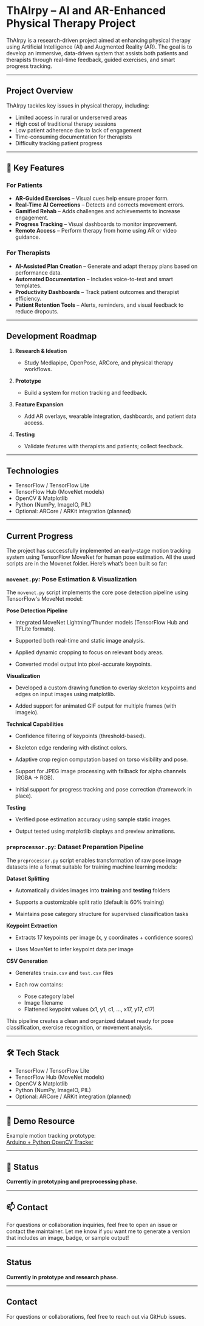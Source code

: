 # ThAIrpy – AI and AR-Enhanced Physical Therapy Project

ThAIrpy is a research-driven project aimed at enhancing physical therapy using Artificial Intelligence (AI) and Augmented Reality (AR). The goal is to develop an immersive, data-driven system that assists both patients and therapists through real-time feedback, guided exercises, and smart progress tracking.

---

## Project Overview

ThAIrpy tackles key issues in physical therapy, including:
- Limited access in rural or underserved areas
- High cost of traditional therapy sessions
- Low patient adherence due to lack of engagement
- Time-consuming documentation for therapists
- Difficulty tracking patient progress

---

## 🔧 Key Features

### For Patients
- **AR-Guided Exercises** – Visual cues help ensure proper form.
- **Real-Time AI Corrections** – Detects and corrects movement errors.
- **Gamified Rehab** – Adds challenges and achievements to increase engagement.
- **Progress Tracking** – Visual dashboards to monitor improvement.
- **Remote Access** – Perform therapy from home using AR or video guidance.

### For Therapists
- **AI-Assisted Plan Creation** – Generate and adapt therapy plans based on performance data.
- **Automated Documentation** – Includes voice-to-text and smart templates.
- **Productivity Dashboards** – Track patient outcomes and therapist efficiency.
- **Patient Retention Tools** – Alerts, reminders, and visual feedback to reduce dropouts.

---

## Development Roadmap

1. **Research & Ideation**
   - Study Mediapipe, OpenPose, ARCore, and physical therapy workflows.

2. **Prototype**
   - Build a system for motion tracking and feedback.

3. **Feature Expansion**
   - Add AR overlays, wearable integration, dashboards, and patient data access.

4. **Testing**
   - Validate features with therapists and patients; collect feedback.

---

## Technologies

- TensorFlow / TensorFlow Lite
- TensorFlow Hub (MoveNet models)
- OpenCV & Matplotlib
- Python (NumPy, ImageIO, PIL)
- Optional: ARCore / ARKit integration (planned)

---
## Current Progress
The project has successfully implemented an early-stage motion tracking system using TensorFlow MoveNet for human pose estimation. All the used scripts are in the Movenet folder. Here’s what’s been built so far:


### `movenet.py`: Pose Estimation & Visualization
The `movenet.py` script implements the core pose detection pipeline using TensorFlow's MoveNet model:

**Pose Detection Pipeline**
- Integrated MoveNet Lightning/Thunder models (TensorFlow Hub and TFLite formats).

- Supported both real-time and static image analysis.

- Applied dynamic cropping to focus on relevant body areas.

- Converted model output into pixel-accurate keypoints.

**Visualization**
- Developed a custom drawing function to overlay skeleton keypoints and edges on input images using matplotlib.

- Added support for animated GIF output for multiple frames (with imageio).

**Technical Capabilities**
- Confidence filtering of keypoints (threshold-based).

- Skeleton edge rendering with distinct colors.

- Adaptive crop region computation based on torso visibility and pose.

- Support for JPEG image processing with fallback for alpha channels (RGBA → RGB).

- Initial support for progress tracking and pose correction (framework in place).

**Testing**
- Verified pose estimation accuracy using sample static images.

- Output tested using matplotlib displays and preview animations.

### `preprocessor.py`: Dataset Preparation Pipeline

The `preprocessor.py` script enables transformation of raw pose image datasets into a format suitable for training machine learning models:

**Dataset Splitting**
- Automatically divides images into **training** and **testing** folders
  
- Supports a customizable split ratio (default is 60% training)
  
- Maintains pose category structure for supervised classification tasks

**Keypoint Extraction**
- Extracts 17 keypoints per image (x, y coordinates + confidence scores)
  
- Uses MoveNet to infer keypoint data per image

**CSV Generation**
- Generates `train.csv` and `test.csv` files
  
- Each row contains:
   - Pose category label
   - Image filename
   - Flattened keypoint values (x1, y1, c1, ..., x17, y17, c17)

This pipeline creates a clean and organized dataset ready for pose classification, exercise recognition, or movement analysis.

---

## 🛠 Tech Stack

- TensorFlow / TensorFlow Lite
- TensorFlow Hub (MoveNet models)
- OpenCV & Matplotlib
- Python (NumPy, ImageIO, PIL)
- Optional: ARCore / ARKit integration (planned)

---

## 🧪 Demo Resource

Example motion tracking prototype:  
[Arduino + Python OpenCV Tracker](https://github.com/kensunjaya/arduino-motion-tracking-with-py-cv2)

---

## 📌 Status

**Currently in prototyping and preprocessing phase.**

---

## 📫 Contact

For questions or collaboration inquiries, feel free to open an issue or contact the maintainer.
Let me know if you want me to generate a version that includes an image, badge, or sample output!











  
---

## Status

**Currently in prototype and research phase.**

---

## Contact

For questions or collaborations, feel free to reach out via GitHub issues.


